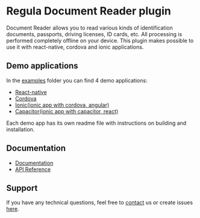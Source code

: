 # Regula Document Reader plugin
Document Reader allows you to read various kinds of identification documents, passports, driving licenses, ID cards, etc. All processing is performed completely offline on your device. This plugin makes possible to use it with react-native, cordova and ionic applications.

## Demo applications
In the [examples](examples/) folder you can find 4 demo applications:
* [React-native](examples/react-native)
* [Cordova](examples/cordova)
* [Ionic(ionic app with cordova, angular)](examples/ionic)
* [Capacitor(ionic app with capacitor, react)](examples/capacitor)

Each demo app has its own readme file with instructions on building and installation.

## Documentation
* [Documentation](https://docs.regulaforensics.com/develop/doc-reader-sdk/mobile)
* [API Reference](https://dev.regulaforensics.com/npm-document-reader)

## Support
If you have any technical questions, feel free to [contact](mailto:support@regulaforensics.com) us or create issues [here](https://github.com/regulaforensics/npm-document-reader/issues).
